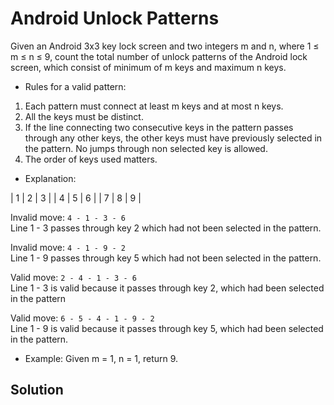 # Android Unlock Patterns

Given an Android 3x3 key lock screen and two integers m and n, where 1 ≤ m ≤ n ≤ 9, count the total number of unlock patterns of the Android lock screen, which consist of minimum of m keys and maximum n keys.

* Rules for a valid pattern:

1. Each pattern must connect at least m keys and at most n keys.
2. All the keys must be distinct.
3. If the line connecting two consecutive keys in the pattern passes through any other keys, the other keys must have previously selected in the pattern. No jumps through non selected key is allowed.
4. The order of keys used matters.

* Explanation:

| 1 | 2 | 3 |
| 4 | 5 | 6 |
| 7 | 8 | 9 |

Invalid move: `4 - 1 - 3 - 6` <br/> 
Line 1 - 3 passes through key 2 which had not been selected in the pattern.

Invalid move: `4 - 1 - 9 - 2` <br/>
Line 1 - 9 passes through key 5 which had not been selected in the pattern.

Valid move: `2 - 4 - 1 - 3 - 6` <br/>
Line 1 - 3 is valid because it passes through key 2, which had been selected in the pattern

Valid move: `6 - 5 - 4 - 1 - 9 - 2` <br/>
Line 1 - 9 is valid because it passes through key 5, which had been selected in the pattern.

* Example:
Given m = 1, n = 1, return 9.

## Solution

